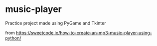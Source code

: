# music-player

Practice project made using PyGame and Tkinter

from https://sweetcode.io/how-to-create-an-mp3-music-player-using-python/


